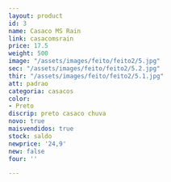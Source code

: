 ```yaml
---
layout: product
id: 3
name: Casaco MS Rain
link: casacomsrain
price: 17.5
weight: 500
image: "/assets/images/feito/feito2/5.jpg"
sec: "/assets/images/feito/feito2/5.2.jpg"
thir: "/assets/images/feito/feito2/5.1.jpg"
att: padrao
categoria: casacos
color:
- Preto
discrip: preto casaco chuva
novo: true
maisvendidos: true
stock: saldo
newprice: '24,9'
new: false
four: ''

---
```

